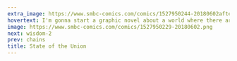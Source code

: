 ```yaml
---
extra_image: https://www.smbc-comics.com/comics/1527950244-20180602after.png
hovertext: I'm gonna start a graphic novel about a world where there are no crowds, buildings, bicycles, cars, or horses.
image: https://www.smbc-comics.com/comics/1527950229-20180602.png
next: wisdom-2
prev: chains
title: State of the Union
---
```

